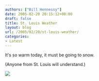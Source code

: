 ```yaml
---
authors: ["Bill Hennessy"]
date: 2005-02-20 20:15:12+00:00
draft: false
title: St. Louis Weather
layout: blog
url: /2005/02/20/st-louis-weather/
categories:
- Latest
---
```


It's so warm today, it must be going to snow.




(Anyone from St. Louis will understand.)

![](https://blog.billhennessy.com/aggbug.aspx?PostID=1146)

